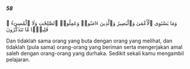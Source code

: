 ##### 58

<span class="ayah">وَمَا يَسْتَوِى ٱلْأَعْمَىٰ وَٱلْبَصِيرُ وَٱلَّذِينَ ءَامَنُوا۟ وَعَمِلُوا۟ ٱلصَّٰلِحَٰتِ وَلَا ٱلْمُسِىٓءُ ۚ قَلِيلًۭا مَّا تَتَذَكَّرُونَ</span>

<span class="ayah_translation">Dan tidaklah sama orang yang buta dengan orang yang melihat, dan tidaklah (pula sama) orang-orang yang beriman serta mengerjakan amal saleh dengan orang-orang yang durhaka. Sedikit sekali kamu mengambil pelajaran.</span>
